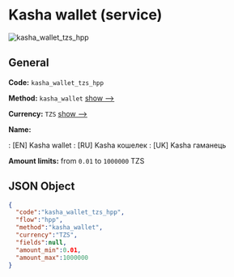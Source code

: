 
# Kasha wallet (service) 
![kasha_wallet_tzs_hpp](https://static.openfintech.io/payment_methods/kasha_wallet_tzs_hpp/logo.svg?w=400&c=v0.59.26#w200)  

## General 
 
**Code:** `kasha_wallet_tzs_hpp` 
 
**Method:** `kasha_wallet` 
 [show -->](/payment-methods/kasha_wallet/) 
 
**Currency:** `TZS` [show -->](/currencies/TZS/) 
 
**Name:** 
 
:	[EN] Kasha wallet 
:	[RU] Kasha кошелек 
:	[UK] Kasha гаманець 
 
**Amount limits:** from `0.01` to `1000000` TZS 

## JSON Object 

```json
{
  "code":"kasha_wallet_tzs_hpp",
  "flow":"hpp",
  "method":"kasha_wallet",
  "currency":"TZS",
  "fields":null,
  "amount_min":0.01,
  "amount_max":1000000
}
```  
